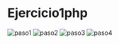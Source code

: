 # Ejercicio1php


![paso1](https://user-images.githubusercontent.com/92458245/137299713-3d6222b3-ee14-42a8-98ca-3cc4e986cd89.png)
![paso2](https://user-images.githubusercontent.com/92458245/137299720-dc131060-94d6-4c1e-bee9-005da840b559.png)
![paso3](https://user-images.githubusercontent.com/92458245/137299723-20ef8829-23ae-4e01-ab02-50fa905bf4eb.png)
![paso4](https://user-images.githubusercontent.com/92458245/137299724-8a8cb724-3428-4cc8-82b0-080f08fc5d6b.png)
